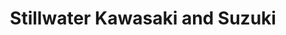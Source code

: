 ---
title: "Stillwater Kawasaki and Suzuki"
url: /stillwater/stillwater-kawasaki-and-suzuki/
shop: Motorrad
---